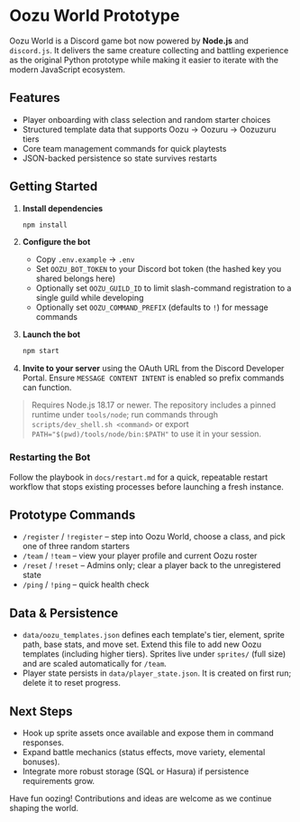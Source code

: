 # Oozu World Prototype

Oozu World is a Discord game bot now powered by **Node.js** and `discord.js`. It delivers the same creature collecting and battling experience as the original Python prototype while making it easier to iterate with the modern JavaScript ecosystem.

## Features

- Player onboarding with class selection and random starter choices
- Structured template data that supports Oozu → Oozuru → Oozuzuru tiers
- Core team management commands for quick playtests
- JSON-backed persistence so state survives restarts

## Getting Started

1. **Install dependencies**

   ```bash
   npm install
   ```

2. **Configure the bot**

   - Copy `.env.example` → `.env`
   - Set `OOZU_BOT_TOKEN` to your Discord bot token (the hashed key you shared belongs here)
   - Optionally set `OOZU_GUILD_ID` to limit slash-command registration to a single guild while developing
   - Optionally set `OOZU_COMMAND_PREFIX` (defaults to `!`) for message commands

3. **Launch the bot**

   ```bash
   npm start
   ```

4. **Invite to your server** using the OAuth URL from the Discord Developer Portal. Ensure `MESSAGE CONTENT INTENT` is enabled so prefix commands can function.

> Requires Node.js 18.17 or newer.
> The repository includes a pinned runtime under `tools/node`; run commands through `scripts/dev_shell.sh <command>` or export `PATH="$(pwd)/tools/node/bin:$PATH"` to use it in your session.

### Restarting the Bot

Follow the playbook in `docs/restart.md` for a quick, repeatable restart workflow that stops existing processes before launching a fresh instance.

## Prototype Commands

- `/register` / `!register` – step into Oozu World, choose a class, and pick one of three random starters
- `/team` / `!team` – view your player profile and current Oozu roster
- `/reset` / `!reset` – Admins only; clear a player back to the unregistered state
- `/ping` / `!ping` – quick health check

## Data & Persistence

- `data/oozu_templates.json` defines each template's tier, element, sprite path, base stats, and move set. Extend this file to add new Oozu templates (including higher tiers). Sprites live under `sprites/` (full size) and are scaled automatically for `/team`.
- Player state persists in `data/player_state.json`. It is created on first run; delete it to reset progress.

## Next Steps

- Hook up sprite assets once available and expose them in command responses.
- Expand battle mechanics (status effects, move variety, elemental bonuses).
- Integrate more robust storage (SQL or Hasura) if persistence requirements grow.

Have fun oozing! Contributions and ideas are welcome as we continue shaping the world.
